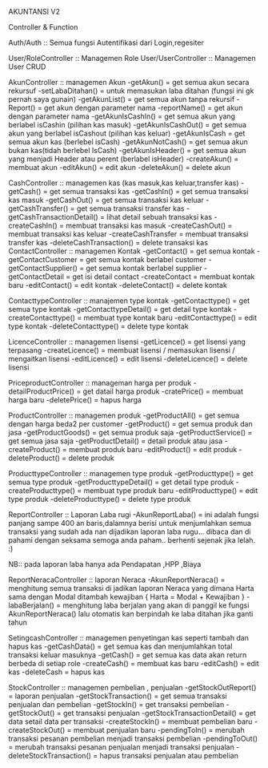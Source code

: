 AKUNTANSI V2

Controller & Function

Auth/Auth :: Semua fungsi Autentifikasi dari Login,regesiter

User/RoleController :: Managemen Role
User/UserController :: Managemen User CRUD

AkunController :: managemen Akun
-getAkun() = get semua akun secara rekursuf
-setLabaDitahan() = untuk memasukan laba ditahan (fungsi ini gk pernah saya gunain)
-getAkunList() = get semua akun tanpa rekursif
-Report() = get akun dengan parameter nama
-reportName() = get akun dengan parameter nama
-getAkunIsCashIn() = get semua akun yang berlabel isCashin (pilihan kas masuk)
-getAkunIsCashOut() = get semua akun yang berlabel isCashout (pilihan kas keluar)
-getAkunIsCash = get semua akun kas (berlebel isCash)
-getAkunNotCash() = get semua akun bukan kas(tidah berlebel IsCash)
-getAkunIsHeader() = get semua akun yang menjadi Header atau perent (berlabel isHeader)
-createAkun() = membuat akun
-editAkun() = edit akun
-deleteAkun() = delete akun

CashController :: managemen kas (kas masuk,kas keluar,transfer kas)
-getCash() = get semua transaksi kas
-getCashIn() = get semua transaksi kas masuk
-getCashOut() = get semua transaksi kas keluar
-getCashTransfer() = get semua transaksi transfer kas
-getCashTransactionDetail() = lihat detail sebuah transaksi kas
-createCashIn() = membuat transaksi kas masuk
-createCashOut() = membuat transaksi kas keluar
-createCashTransfer = membuat transaksi transfer kas
-deleteCashTransaction() = delete transaksi kas
ContactController :: managemen Kontak
-getContact() = get semua kontak
-getContactCustomer = get semua kontak berlabel customer
-getContactSupplier() = get semua kontak berlabel supplier
-getContactDetail = get isi detail contact
-createContact = membuat kontak baru
-editContact() = edit kontak
-deleteContact() = delete kontak

ContacttypeController :: manajemen type kontak
-getContacttype() = get semua type kontak
-getContacttypeDetail() = get detail type kontak
-createContacttype() = membuat type kontak baru
-editContacttype() = edit type kontak
-deleteContacttype() = delete type kontak

LicenceController :: managemen lisensi
-getLicence() = get lisensi yang terpasang
-createLicence() = membuat lisensi / memasukan lisensi / mengaitkan lisensi
-editLicence() = edit lisensi
-deleteLicence() = delete lisensi

PriceproductController :: manageman harga per produk
-detailProductPrice() = get datail harga produk
-cratePrice() = membuat harga baru
-deletePrice() = hapus harga

ProductController :: managemen produk
-getProductAll() = get semua dengan harga beda2 per customer
-getProduct() = get semua produk dan jasa
-getProductGoods() = get semua produk saja
-getProductService() = get semua jasa saja
-getProductDetail() = detail produk atau jasa
-createProduct() = membuat produk baru
-editProduct() = edit produk
-deleteProduct() = delete produk

ProducttypeController :: managemen type produk
-getProducttype() = get semua type produk
-getProducttypeDetail() = get detail type produk
-createProducttype() = membuat type produk baru
-editProducttype() = edit type produk
-deleteProducttype() = delete type produk

ReportController :: Laporan Laba rugi
-AkunReportLaba() = ini adalah fungsi panjang sampe 400 an baris,dalamnya berisi untuk menjumlahkan semua transaksi yang sudah ada nan dijadikan laporan laba rugu... dibaca dan di pahami dengan seksama semoga anda paham.. berhenti sejenak jika lelah. :)

NB:: pada laporan laba hanya ada Pendapatan ,HPP ,Biaya

ReportNeracaController :: laporan Neraca
-AkunReportNeraca() = menghitung semua transaksi di jadikan laporan Neraca yang dimana Harta sama dengan Modal ditambah kewajiban
{ Harta = Modal + Kewajiban }
-labaBerjalan() = menghitung laba berjalan yang akan di panggil ke fungsi AkunReportNeraca()
lalu otomatis kan berpindah ke laba ditahan jika ganti tahun

SetingcashController :: managemen penyetingan kas seperti tambah dan hapus kas
-getCashData() = get semua kas dan menjumlahkan total transaksi keluar masuknya
-getCash() = get semua kas data akan return berbeda di setiap role
-createCash() = membuat kas baru
-editCash() = edit kas
-deleteCash = hapus kas

StockController :: managemen pembelian , penjualan
-getStockOutReport() = laporan penjualan
-getStockTransaction() = get semua transaksi penjualan dan pembelian
-getStockIn() = get transaksi pembelian
-getStockOut() = get transaksi penjualan
-getStockTransactionDetail() = get data setail data per transaksi
-createStockIn() = membuat pembelian baru
-createStockOut() = membuat penjualan baru
-pendingToIn() = merubah transaksi pesanan pembelian menjadi transaksi pembelian
-pendingToOut() = merubah transaksi pesanan penjualan menjadi transaksi penjualan
-deleteStockTransaction() = hapus transaksi penjualan atau pembelian


